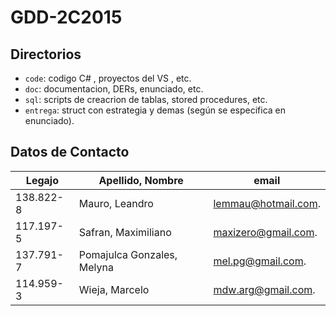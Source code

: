 # GDD-2C2015
## Directorios
 
* `code`: codigo C# , proyectos del VS , etc.
* `doc`: documentacion, DERs, enunciado, etc.
* `sql`: scripts de creacrion de tablas, stored procedures, etc.
* `entrega`: struct con estrategia y demas (según se especifica en enunciado).

## Datos de Contacto

Legajo | Apellido, Nombre | email | 
 ------------- | ------------- | -------------
138.822-8 | Mauro, Leandro | lemmau@hotmail.com.
117.197-5 | Safran, Maximiliano | maxizero@gmail.com.
137.791-7 | Pomajulca Gonzales, Melyna | mel.pg@gmail.com.
114.959-3 | Wieja, Marcelo | mdw.arg@gmail.com.


